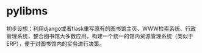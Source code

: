 # pylibms
初步设想：利用django或者flask重写原有的图书馆主页、WWW检索系统、行政管理系统，整合图书馆大多数应用，构建一个统一的馆内资源管理系统（类似于ERP），便于对图书馆内的实务进行决策。

